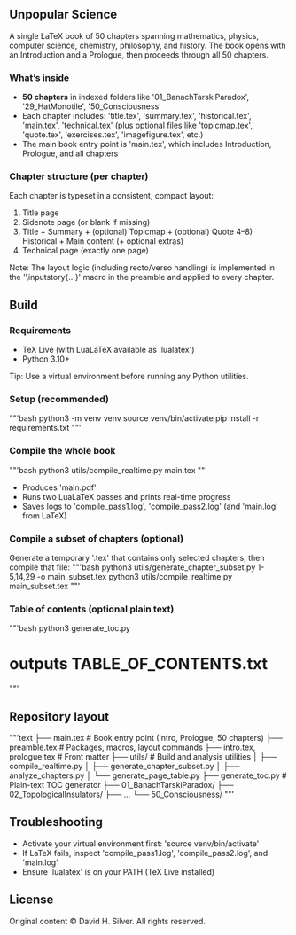 ## Unpopular Science

A single LaTeX book of 50 chapters spanning mathematics, physics, computer science, chemistry, philosophy, and history. The book opens with an Introduction and a Prologue, then proceeds through all 50 chapters.

### What’s inside
- **50 chapters** in indexed folders like '01_BanachTarskiParadox', '29_HatMonotile', '50_Consciousness'
- Each chapter includes: 'title.tex', 'summary.tex', 'historical.tex', 'main.tex', 'technical.tex' (plus optional files like 'topicmap.tex', 'quote.tex', 'exercises.tex', 'imagefigure.tex', etc.)
- The main book entry point is 'main.tex', which includes Introduction, Prologue, and all chapters

### Chapter structure (per chapter)
Each chapter is typeset in a consistent, compact layout:
1) Title page
2) Sidenote page (or blank if missing)
3) Title + Summary + (optional) Topicmap + (optional) Quote
4–8) Historical + Main content (+ optional extras)
9) Technical page (exactly one page)

Note: The layout logic (including recto/verso handling) is implemented in the '\inputstory{...}' macro in the preamble and applied to every chapter.

## Build

### Requirements
- TeX Live (with LuaLaTeX available as 'lualatex')
- Python 3.10+

Tip: Use a virtual environment before running any Python utilities.

### Setup (recommended)
""'bash
python3 -m venv venv
source venv/bin/activate
pip install -r requirements.txt
""'

### Compile the whole book
""'bash
python3 utils/compile_realtime.py main.tex
""'
- Produces 'main.pdf'
- Runs two LuaLaTeX passes and prints real-time progress
- Saves logs to 'compile_pass1.log', 'compile_pass2.log' (and 'main.log' from LaTeX)

### Compile a subset of chapters (optional)
Generate a temporary '.tex' that contains only selected chapters, then compile that file:
""'bash
python3 utils/generate_chapter_subset.py 1-5,14,29 -o main_subset.tex
python3 utils/compile_realtime.py main_subset.tex
""'

### Table of contents (optional plain text)
""'bash
python3 generate_toc.py
# outputs TABLE_OF_CONTENTS.txt
""'

## Repository layout
""'text
├── main.tex                  # Book entry point (Intro, Prologue, 50 chapters)
├── preamble.tex              # Packages, macros, layout commands
├── intro.tex, prologue.tex   # Front matter
├── utils/                    # Build and analysis utilities
│   ├── compile_realtime.py
│   ├── generate_chapter_subset.py
│   ├── analyze_chapters.py
│   └── generate_page_table.py
├── generate_toc.py           # Plain-text TOC generator
├── 01_BanachTarskiParadox/
├── 02_TopologicalInsulators/
├── ...
└── 50_Consciousness/
""'

## Troubleshooting
- Activate your virtual environment first: 'source venv/bin/activate'
- If LaTeX fails, inspect 'compile_pass1.log', 'compile_pass2.log', and 'main.log'
- Ensure 'lualatex' is on your PATH (TeX Live installed)

## License
Original content © David H. Silver. All rights reserved. 
